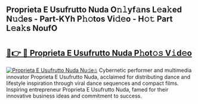 ## Proprieta E Usufrutto Nuda O𝚗𝚕yf𝚊ns L𝚎a𝚔ed N𝚞𝚍es - Part-KYh P𝚑𝚘tos Vi𝚍𝚎o - H𝚘𝚝 Part L𝚎a𝚔s NoufO

# <h2><a href="http://kf3xkoj.oniu.top/?m=Proprieta+E+Usufrutto+Nuda">🔗👉 🔴 Proprieta E Usufrutto Nuda P𝚑ot𝚘𝚜 V𝚒d𝚎o</a></h2>

[![Proprieta E Usufrutto Nuda Nu𝚍e𝚜](https://i.imgur.com/0qMVB7G.gif)](http://kf3xkoj.oniu.top/?m=Proprieta+E+Usufrutto+Nuda)
Cybernetic performer and multimedia innovator Proprieta E Usufrutto Nuda, acclaimed for distributing dance and lifestyle inspiration through viral dance sequences and compact films. Inspiring entrepreneur Proprieta E Usufrutto Nuda, famed for their innovative business ideas and commitment to success.  
